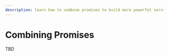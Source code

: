 ```yaml
---
description: learn how to combine promises to build more powerful services
---
```


# Combining Promises

TBD